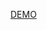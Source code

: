 [DEMO](https://panasiuknazar.github.io/LeaderShiftConsulting-strategic-consulting-website-SP-EN-I/)
